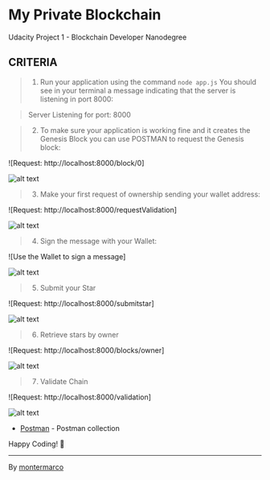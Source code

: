 # My Private Blockchain 
Udacity Project 1 - Blockchain Developer Nanodegree 

## CRITERIA

> 1. Run your application using the command `node app.js`
You should see in your terminal a message indicating that the server is listening in port 8000:

  > Server Listening for port: 8000

> 2. To make sure your application is working fine and it creates the Genesis Block you can use POSTMAN to request the Genesis block:
   
   ![Request: http://localhost:8000/block/0]

   ![alt text](https://res.cloudinary.com/dltkj4r4x/image/upload/v1612151903/Udacity/Screen_Shot_2021-01-31_at_21.19.24.png "2")

    
> 3. Make your first request of ownership sending your wallet address:
   
   ![Request: http://localhost:8000/requestValidation]
   
   ![alt text](https://res.cloudinary.com/dltkj4r4x/image/upload/v1612151895/Udacity/Screen_Shot_2021-01-31_at_21.19.44.png "3")


> 4. Sign the message with your Wallet:
   
   ![Use the Wallet to sign a message]
   
   ![alt text](https://res.cloudinary.com/dltkj4r4x/image/upload/v1612151852/Udacity/Screen_Shot_2021-01-31_at_21.23.09.png "4")

    
> 5. Submit your Star
   
   ![Request: http://localhost:8000/submitstar]
   
   ![alt text](https://res.cloudinary.com/dltkj4r4x/image/upload/v1612151885/Udacity/Screen_Shot_2021-01-31_at_21.20.13.png "5")

    
> 6. Retrieve stars by owner
   
   ![Request: http://localhost:8000/blocks/owner]
   
   ![alt text](https://res.cloudinary.com/dltkj4r4x/image/upload/v1612151869/Udacity/Screen_Shot_2021-01-31_at_21.20.38.png "6")


> 7. Validate Chain
   
   ![Request: http://localhost:8000/validation]
   
   ![alt text](https://res.cloudinary.com/dltkj4r4x/image/upload/v1612151862/Udacity/Screen_Shot_2021-01-31_at_21.21.21.png "7")


* [Postman](https://www.getpostman.com/collections/73e4197fb130e76c681c) - Postman collection


Happy Coding! 🚀

---
By [montermarco](https://github.com/montermarco) 

